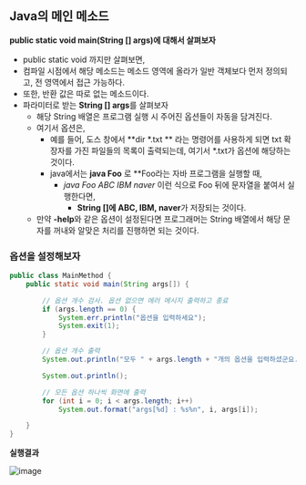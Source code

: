 ## Java의 메인 메소드

**public static void main(String [] args)에 대해서 살펴보자**

-  public static void 까지만 살펴보면,
  - 컴파일 시점에서 해당 메소드는 메소드 영역에 올라가 일반 객체보다 먼저 정의되고, 전 영역에서 접근 가능하다.
  - 또한, 반환 값은 따로 없는 메소드이다.
- 파라미터로 받는 **String [] args**를 살펴보자
  - 해당 String 배열은 프로그램 실행 시 주어진 옵션들이 자동을 담겨진다.
  - 여기서 옵션은,
    - 예를 들어, 도스 창에서 **dir *.txt ** 라는 명령어를 사용하게 되면 txt 확장자를 가진 파일들의 목록이 출력되는데, 여기서 *.txt가 옵션에 해당하는 것이다.
    - java에서는 **java Foo** 로 **Foo라는 자바 프로그램을 실행할 때,
      - *java Foo ABC IBM naver* 이런 식으로 Foo 뒤에 문자열을 붙여서 실행한다면, 
        - **String []에 ABC, IBM, naver**가 저장되는 것이다.
  - 만약 **-help**와 같은 옵션이 설정된다면 프로그래머는 String 배열에서 해당 문자를 꺼내와 알맞은 처리를 진행하면 되는 것이다.



### 옵션을 설정해보자

~~~java
public class MainMethod {
    public static void main(String args[]) {

        // 옵션 개수 검사. 옵션 없으면 에러 메시지 출력하고 종료
        if (args.length == 0) {
            System.err.println("옵션을 입력하세요");
            System.exit(1);
        }

        // 옵션 개수 출력
        System.out.println("모두 " + args.length + "개의 옵션을 입력하셨군요.");

        System.out.println();

        // 모든 옵션 하나씩 화면에 출력
        for (int i = 0; i < args.length; i++)
            System.out.format("args[%d] : %s%n", i, args[i]);

    }
}
~~~

**실행결과**

![image](https://user-images.githubusercontent.com/40616436/74254356-ad09e880-4d33-11ea-8b36-1fedfcdb6dcd.png)